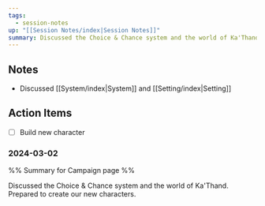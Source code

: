 ```yaml
---
tags:
  - session-notes
up: "[[Session Notes/index|Session Notes]]"
summary: Discussed the Choice & Chance system and the world of Ka'Thand. Prepared to create our new characters.
---
```


## Notes

- Discussed [[System/index|System]] and [[Setting/index|Setting]]  

## Action Items

- [ ] Build new character

### 2024-03-02 
%% Summary for Campaign page %%

Discussed the Choice & Chance system and the world of Ka'Thand. Prepared to create our new characters. 